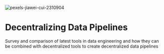 ![pexels-jiawei-cui-2310904](https://github.com/TechieTeee/Decentralizing-Data-Pipelines/assets/100870737/29e5a3e6-24bc-47bd-b7ac-d5f86ffc85fc)
# Decentralizing Data Pipelines

Survey and comparison of latest tools in data engineering and how they can be combined with decentralized tools to create decentralized data pipelines
